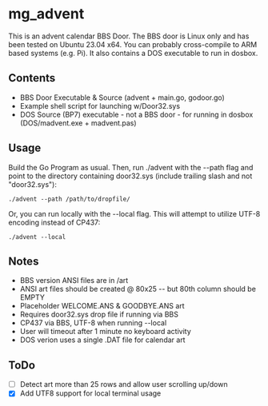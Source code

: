 # mg_advent

This is an advent calendar BBS Door. The BBS door is Linux only and has been tested on Ubuntu 23.04 x64. You can probably cross-compile to ARM based systems (e.g. Pi).
It also contains a DOS executable to run in dosbox.

## Contents
- BBS Door Executable & Source (advent + main.go, godoor.go)
- Example shell script for launching w/Door32.sys
- DOS Source (BP7) executable - not a BBS door - for running in dosbox (DOS/madvent.exe + madvent.pas)

## Usage
Build the Go Program as usual. Then, run ./advent with the --path flag and point to the directory containing door32.sys (include trailing slash and not "door32.sys"):
~~~~
./advent --path /path/to/dropfile/
~~~~
Or, you can run locally with the --local flag. This will attempt to utilize UTF-8 encoding instead of CP437:
~~~~
./advent --local
~~~~

## Notes
- BBS version ANSI files are in /art
- ANSI art files should be created @ 80x25 -- but 80th column should be EMPTY
- Placeholder WELCOME.ANS & GOODBYE.ANS art
- Requires door32.sys drop file if running via BBS
- CP437 via BBS, UTF-8 when running --local
- User will timeout after 1 minute no keyboard activity
- DOS verion uses a single .DAT file for calendar art

## ToDo
- [ ] Detect art more than 25 rows and allow user scrolling up/down
- [x] Add UTF8 support for local terminal usage

